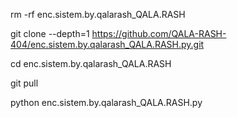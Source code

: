 
rm -rf enc.sistem.by.qalarash_QALA.RASH

git clone --depth=1 https://github.com/QALA-RASH-404/enc.sistem.by.qalarash_QALA.RASH.py.git

cd enc.sistem.by.qalarash_QALA.RASH

git pull

python enc.sistem.by.qalarash_QALA.RASH.py
